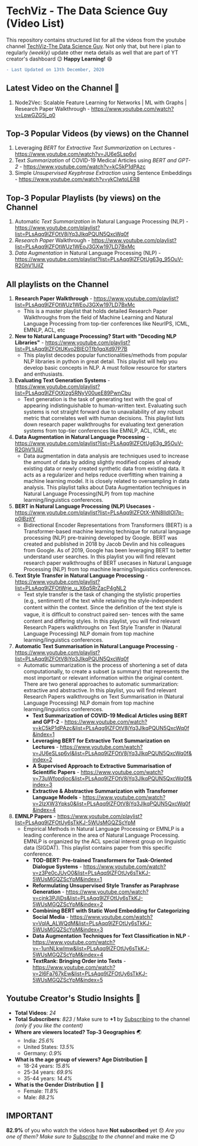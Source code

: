 # TechViz - The Data Science Guy (Video List)
This repository contains structured list for all the videos from the youtube channel [TechViz-The Data Science Guy](https://www.youtube.com/c/TechVizTheDataScienceGuy). Not only that, but here i plan to regularly _(weekly)_ update other meta details as well that are part of YT creator's dashboard :wink:   __Happy Learning!__ :smile: 

```diff
- Last Updated on 13th December, 2020
```

## Latest Video  on the Channel :partying_face:
1. Node2Vec: Scalable Feature Learning for Networks | ML with Graphs | Research Paper Walkthrough - https://www.youtube.com/watch?v=LpwGZG5j_q0


## Top-3 Popular Videos (by views) on the Channel
1. Leveraging _BERT_ for _Extractive Text Summarization_ on Lectures - https://www.youtube.com/watch?v=JU6eSLsp6vI
2. Text _Summarization_ of COVID-19 Medical Articles using _BERT and GPT-2_ - https://www.youtube.com/watch?v=kC5kP1dPAzc
3. Simple _Unsupervised Keyphrase Extraction_ using Sentence Embeddings - https://www.youtube.com/watch?v=ykClwtoLER8

## Top-3 Popular Playlists (by views) on the Channel
1. Automatic _Text Summarization_ in Natural Language Processing (NLP) - https://www.youtube.com/playlist?list=PLsAqq9lZFOtV8jYq3JlkqPQUN5QxcWq0f
2. _Research Paper_ Walkthrough - https://www.youtube.com/playlist?list=PLsAqq9lZFOtWUz1WEoJ3GXw197LD7BxMc
3. _Data Augmentation_ in Natural Language Processing (NLP) - https://www.youtube.com/playlist?list=PLsAqq9lZFOtUg63g_95OuV-R2GhV1UiIZ

## All playlists on the Channel
1. __Research Paper Walkthrough__ - https://www.youtube.com/playlist?list=PLsAqq9lZFOtWUz1WEoJ3GXw197LD7BxMc
    * This is a master playlist that holds detailed Research Paper Walkthroughs from the field of Machine Learning and Natural Language Processing from top-tier conferences like NeurIPS, ICML, EMNLP, ACL, etc     
2. __New to Natural Language Processing? Start with "Decoding NLP Libraries"__ - https://www.youtube.com/playlist?list=PLsAqq9lZFOtUKvo2BIEOTfb1gqXd97P7B
    * This playlist decodes popular functionalities/methods from popular NLP libraries in python in  great detail. This playlist will help you develop basic concepts in NLP. A must follow resource for starters and enthusiasts.
3. __Evaluating Text Generation Systems__ - https://www.youtube.com/playlist?list=PLsAqq9lZFOtXlzg5RNyV00ueE89PwnCbu
    * Text generation is the task of generating text with the goal of appearing indistinguishable to human-written text. Evaluating such systems is not straight forward due to unavailability of any robust metric that correlates well with human decisions. This playlist lists down research paper walkthroughs for evaluating text generation systems from top-tier conferences like EMNLP, ACL, ICML, etc
4. __Data Augmentation in Natural Language Processing__ - https://www.youtube.com/playlist?list=PLsAqq9lZFOtUg63g_95OuV-R2GhV1UiIZ
    * Data augmentation in data analysis are techniques used to increase the amount of data by adding slightly modified copies of already existing data or newly created synthetic data from existing data. It acts as a regularizer and helps reduce overfitting when training a machine learning model. It is closely related to oversampling in data analysis. This playlist talks about Data Augmentation techniques in Natural Language Processing(NLP) from top machine learning/linguistics conferences.
5. __BERT in Natural Language Processing (NLP) Usecases__ - https://www.youtube.com/playlist?list=PLsAqq9lZFOtX-WN8lldIOI7p-p0lBzjtY
    * Bidirectional Encoder Representations from Transformers (BERT) is a Transformer-based machine learning technique for natural language processing (NLP) pre-training developed by Google. BERT was created and published in 2018 by Jacob Devlin and his colleagues from Google. As of 2019, Google has been leveraging BERT to better understand user searches. In this playlist you will find relevant research paper walkthroughs of BERT usecases in Natural Language Processing (NLP) from top machine learning/linguistics conferences.
6. __Text Style Transfer in Natural Language Processing__ - https://www.youtube.com/playlist?list=PLsAqq9lZFOtWrje_u_X6q5RrZacP4gNL2
    * Text style transfer is the task of changing the stylistic properties (e.g., sentiment) of the text while retaining the style-independent content within the context. Since the deﬁnition of the text style is vague, it is difﬁcult to construct paired sen- tences with the same content and differing styles.  In this playlist, you will find relevant Research Papers walkthroughs on Text Style Transfer in (Natural Language Processing) NLP domain from top machine learning/linguistics conferences.
7. __Automatic Text Summarisation in Natural Language Processing__ - https://www.youtube.com/playlist?list=PLsAqq9lZFOtV8jYq3JlkqPQUN5QxcWq0f
   * Automatic summarization is the process of shortening a set of data computationally, to create a subset (a summary) that represents the most important or relevant information within the original content. There are two general approaches to automatic summarization: extractive and abstractive.  In this playlist, you will find relevant Research Papers walkthroughs on Text Summarisation in (Natural Language Processing) NLP domain from top machine learning/linguistics conferences.
      * __Text Summarization of COVID-19 Medical Articles using BERT and GPT-2__ - https://www.youtube.com/watch?v=kC5kP1dPAzc&list=PLsAqq9lZFOtV8jYq3JlkqPQUN5QxcWq0f&index=1
      * __Leveraging BERT for Extractive Text Summarization on Lectures__ - https://www.youtube.com/watch?v=JU6eSLsp6vI&list=PLsAqq9lZFOtV8jYq3JlkqPQUN5QxcWq0f&index=2
      * __A Supervised Approach to Extractive Summarisation of Scientific Papers__ - https://www.youtube.com/watch?v=73uWfopdjoc&list=PLsAqq9lZFOtV8jYq3JlkqPQUN5QxcWq0f&index=3
      * __Extractive & Abstractive Summarization with Transformer Language Models__ - https://www.youtube.com/watch?v=2IzXW3Ypks0&list=PLsAqq9lZFOtV8jYq3JlkqPQUN5QxcWq0f&index=4     
8. __EMNLP Papers__ - https://www.youtube.com/playlist?list=PLsAqq9lZFOtUy6sTkKJ-5WUsMGQZScYpM
    * Empirical Methods in Natural Language Processing or EMNLP is a leading conference in the area of Natural Language Processing. EMNLP is organized by the ACL special interest group on linguistic data (SIGDAT). This playlist contains paper from this specific conference.
      * __TOD-BERT: Pre-trained Transformers for Task-Oriented Dialogue Systems__ - https://www.youtube.com/watch?v=z3Pe0cJUvO0&list=PLsAqq9lZFOtUy6sTkKJ-5WUsMGQZScYpM&index=1
      * __Reformulating Unsupervised Style Transfer as Paraphrase Generation__ - https://www.youtube.com/watch?v=cjnk3PJljDs&list=PLsAqq9lZFOtUy6sTkKJ-5WUsMGQZScYpM&index=2
      * __Combining BERT with Static Word Embedding for Categorizing Social Media__ - https://www.youtube.com/watch?v=VqlA_ALWQdM&list=PLsAqq9lZFOtUy6sTkKJ-5WUsMGQZScYpM&index=3
      * __Data Augmentation Techniques for Text Classification in NLP__ - https://www.youtube.com/watch?v=-1unNLkwImw&list=PLsAqq9lZFOtUy6sTkKJ-5WUsMGQZScYpM&index=4
      * __TextRank: Bringing Order into Texts__ - https://www.youtube.com/watch?v=2l6Fa767kEw&list=PLsAqq9lZFOtUy6sTkKJ-5WUsMGQZScYpM&index=5

## Youtube Creator's Studio Insights  :movie_camera:
- __Total Videos__: _24_ 
- __Total Subscribers__: _823_ / Make sure to __+1__ by [Subscribing](https://www.youtube.com/channel/UCoz8NrwgL7U9535VNc0mRPA?sub_confirmation=1) to the channel _(only if you like the content)_
- __Where are viewers located? Top-3 Geographies__ :earth_asia:
  - India: _25.6%_
  - United States: _13.5%_
  - Germany: _0.9%_
- __What is the age group of viewers? Age Distribution__ :man:
  - 18-24 years: _15.8%_
  - 25-34 years: _69.9%_
  - 35-44 years: _14.4%_
- __What is the Gender Distribution__ :girl: :boy:
  - Female: _11.8%_
  - Male: _88.2%_
 
 ## IMPORTANT
 __82.9%__ of you who watch the videos have __Not subscribed__ yet :disappointed: _Are you one of them? Make sure to [Subscribe](https://www.youtube.com/channel/UCoz8NrwgL7U9535VNc0mRPA?sub_confirmation=1) to the channel_ and make me :blush:
